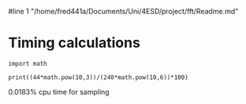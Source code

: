 #line 1 "/home/fred441a/Documents/Uni/4ESD/project/fft/Readme.md"
# Timing calculations

```{python}
import math

print((44*math.pow(10,3))/(240*math.pow(10,6))*100)
```
0.0183% cpu time for sampling

